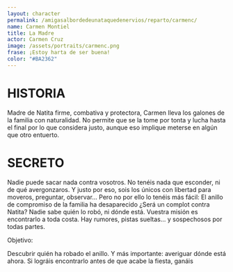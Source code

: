 ```yaml
---
layout: character
permalink: /amigasalbordedeunataquedenervios/reparto/carmenc/
name: Carmen Montiel
title: La Madre
actor: Carmen Cruz
image: /assets/portraits/carmenc.png
frase: ¡Estoy harta de ser buena!
color: "#BA2362"
---
```


# HISTORIA

Madre de Natita firme, combativa y protectora, Carmen lleva los galones de la familia con naturalidad. No permite que se la tome por tonta y lucha hasta el final por lo que considera justo, aunque eso implique meterse en algún que otro entuerto. 

# SECRETO

Nadie puede sacar nada contra vosotros.
No tenéis nada que esconder, ni de qué avergonzaros. Y justo por eso, sois los únicos con libertad para moveros, preguntar, observar...
Pero no por ello lo tenéis más fácil: El anillo de compromiso de la familia ha desaparecido ¿Será un complot contra Natita? Nadie sabe quién lo robó, ni dónde está. Vuestra misión es encontrarlo a toda costa.
Hay rumores, pistas sueltas… y sospechosos por todas partes.

Objetivo:

Descubrir quién ha robado el anillo.
Y más importante: averiguar dónde está ahora.
Si lográis encontrarlo antes de que acabe la fiesta, ganáis
